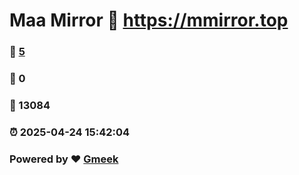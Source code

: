 # Maa Mirror :link: https://mmirror.top 
### :page_facing_up: [5](https://mmirror.top/tag.html) 
### :speech_balloon: 0 
### :hibiscus: 13084 
### :alarm_clock: 2025-04-24 15:42:04 
### Powered by :heart: [Gmeek](https://github.com/Meekdai/Gmeek)
